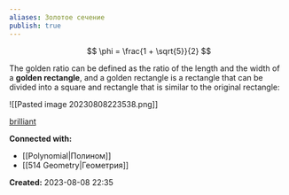```yaml
---
aliases: Золотое сечение
publish: true
---
```


$$
\phi = \frac{1 + \sqrt{5}}{2}
$$

The golden ratio can be defined as the ratio of the length and the width of a **golden rectangle**, and a golden rectangle is a rectangle that can be divided into a square and rectangle that is similar to the original rectangle:

![[Pasted image 20230808223538.png]]












[brilliant](https://brilliant.org/courses/complex-algebra/polynomials-6/the-golden-ratio/1/)


**Connected with:**
- [[Polynomial|Полином]]
- [[514 Geometry|Геометрия]]



**Created:** 2023-08-08 22:35